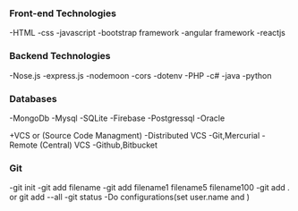 ### Front-end Technologies

-HTML
-css
-javascript
-bootstrap framework
-angular framework
-reactjs

### Backend Technologies

-Nose.js
        -express.js
        -nodemoon
        -cors
        -dotenv
-PHP
-c#
-java
-python

### Databases

-MongoDb
-Mysql
-SQLite
-Firebase
-Postgressql
-Oracle

+VCS or (Source Code Managment)
      -Distributed VCS
              -Git,Mercurial
      -Remote (Central) VCS
             -Github,Bitbucket

### Git

-git init
-git add filename
-git add filename1 filename5 filename100
-git add . or git add --all
-git status
-Do configurations(set user.name and )


   
